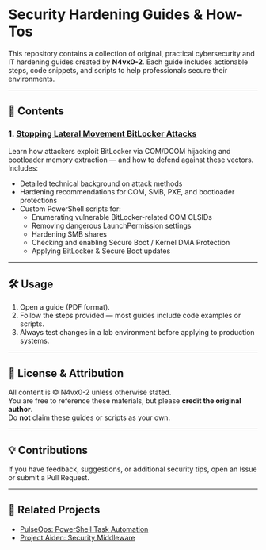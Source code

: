 # Security Hardening Guides & How-Tos

This repository contains a collection of original, practical cybersecurity and IT hardening guides created by **N4vx0-2**. Each guide includes actionable steps, code snippets, and scripts to help professionals secure their environments.

---

## 📂 Contents

### 1. [Stopping Lateral Movement BitLocker Attacks](Stopping%20Bitlocker%20Attacks.pdf)
Learn how attackers exploit BitLocker via COM/DCOM hijacking and bootloader memory extraction — and how to defend against these vectors. Includes:
- Detailed technical background on attack methods
- Hardening recommendations for COM, SMB, PXE, and bootloader protections
- Custom PowerShell scripts for:
  - Enumerating vulnerable BitLocker-related COM CLSIDs
  - Removing dangerous LaunchPermission settings
  - Hardening SMB shares
  - Checking and enabling Secure Boot / Kernel DMA Protection
  - Applying BitLocker & Secure Boot updates

---

## 🛠️ Usage

1. Open a guide (PDF format).
2. Follow the steps provided — most guides include code examples or scripts.
3. Always test changes in a lab environment before applying to production systems.

---

## 🧾 License & Attribution

All content is © N4vx0-2 unless otherwise stated.  
You are free to reference these materials, but please **credit the original author**.  
Do **not** claim these guides or scripts as your own.

---

## 💡 Contributions

If you have feedback, suggestions, or additional security tips, open an Issue or submit a Pull Request.

---

## 🔗 Related Projects

- [PulseOps: PowerShell Task Automation](https://github.com/N4vx0-2/pulseops-powershell-automation)
- [Project Aiden: Security Middleware](https://github.com/N4vx0-2/aiden-security-middleware)
